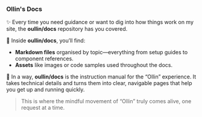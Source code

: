 ### Ollin's Docs

:sparkles: Every time you need guidance or want to dig into how things work on my site, the **oullin/docs** repository has you covered.

:mag_right: Inside **oullin/docs**, you’ll find:

* **Markdown files** organised by topic—everything from setup guides to component references.
* **Assets** like images or code samples used throughout the docs.

:book: In a way, **oullin/docs** is the instruction manual for the “Ollin” experience. It takes technical details and turns them into clear, navigable pages that help you get up and running quickly.

> This is where the mindful movement of “Ollin” truly comes alive, one request at a time.
